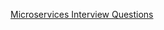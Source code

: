 [Microservices Interview Questions](https://www.interviewbit.com/microservices-interview-questions/)